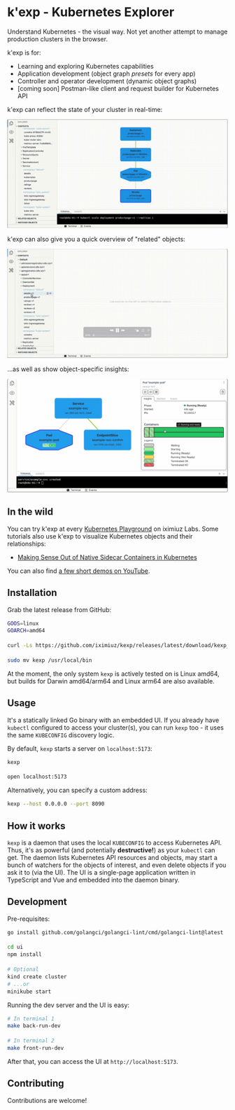 # k'exp - Kubernetes Explorer

Understand Kubernetes - the visual way.
Not yet another attempt to manage production clusters in the browser.

k'exp is for:

- Learning and exploring Kubernetes capabilities
- Application development (object graph _presets_ for every app)
- Controller and operator development (dynamic object graphs)
- [coming soon] Postman-like client and request builder for Kubernetes API

k'exp can reflect the state of your cluster in real-time:

![k'exp in action](./assets/images/kexp-cluster-changes.gif)

k'exp can also give you a quick overview of "related" objects:

![k'exp in action](./assets/images/kexp-preset-related-objects.gif)

...as well as show object-specific insights:

![k'exp in action](./assets/images/kexp-pod-insights-min.png)

## In the wild

You can try k'exp at every [Kubernetes Playground](https://labs.iximiuz.com/playgrounds?category=kubernetes) on iximiuz Labs.
Some tutorials also use k'exp to visualize Kubernetes objects and their relationships:

- [Making Sense Out of Native Sidecar Containers in Kubernetes](https://labs.iximiuz.com/tutorials/kubernetes-native-sidecars)

You can also find [a few short demos on YouTube](https://www.youtube.com/playlist?list=PL3ea3TG5uHXhzzk9gK4oNQk14lYyxdxPx).


## Installation

Grab the latest release from GitHub:

```sh
GOOS=linux
GOARCH=amd64

curl -Ls https://github.com/iximiuz/kexp/releases/latest/download/kexp_${GOOS}_${GOARCH}.tar.gz | tar xvz

sudo mv kexp /usr/local/bin
```

At the moment, the only system `kexp` is actively tested on is Linux amd64,
but builds for Darwin amd64/arm64 and Linux arm64 are also available.


## Usage

It's a statically linked Go binary with an embedded UI.
If you already have `kubectl` configured to access your cluster(s),
you can run `kexp` too - it uses the same `KUBECONFIG` discovery logic.

By default, `kexp` starts a server on `localhost:5173`:

```sh
kexp

open localhost:5173
```

Alternatively, you can specify a custom address:

```sh
kexp --host 0.0.0.0 --port 8090
```


## How it works

`kexp` is a daemon that uses the local `KUBECONFIG` to access Kubernetes API.
Thus, it's as powerful (and potentially **destructive!**) as your `kubectl` can get.
The daemon lists Kubernetes API resources and objects,
may start a bunch of watchers for the objects of interest,
and even delete objects if you ask it to (via the UI).
The UI is a single-page application written in TypeScript and Vue and embedded into the daemon binary.


## Development

Pre-requisites:

```sh
go install github.com/golangci/golangci-lint/cmd/golangci-lint@latest

cd ui
npm install

# Optional
kind create cluster
# ...or
minikube start
```

Running the dev server and the UI is easy:

```sh
# In terminal 1
make back-run-dev

# In terminal 2
make front-run-dev
```

After that, you can access the UI at `http://localhost:5173`.


## Contributing

Contributions are welcome!
